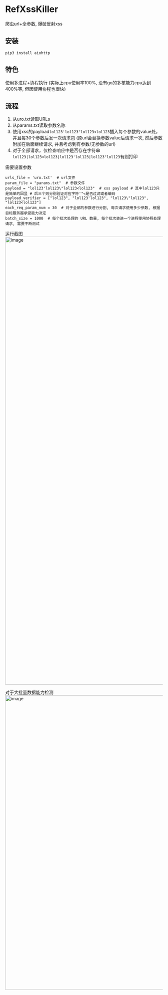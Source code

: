 # RefXssKiller
爬虫url+全参数, 爆破反射xss

## 安装
`pip3 install aiohttp`

## 特色
使用多进程+协程执行 (实际上cpu使用率100%, 没有go的多核能力cpu达到400%等, 但因使用协程也很快)

## 流程
1. 从uro.txt读取URLs
2. 从params.txt读取参数名称
3. 使用xss的payload`lol123'lol123"lol123<lol123`插入每个参数的value处，并且每30个参数后发一次请求包 (原url会替换参数value后请求一次, 然后参数附加在后面继续请求, 并且考虑到有参数/无参数的url)
4. 对于全部请求，仅检查响应中是否存在字符串`lol123|lol123<lol123|lol123'lol123|lol123"lol123`有则打印

需要设置参数
```
urls_file = 'uro.txt'  # url文件
param_file = "params.txt"  # 参数文件
payload = "lol123'lol123\"lol123<lol123"  # xss payload # 其中lol123只是简单的回显 # 后三个则分别验证对应字符'"<是否过滤或者编码
payload_verifier = ["lol123", "lol123'lol123", "lol123\"lol123", "lol123<lol123"]
each_req_param_num = 30  # 对于全部的参数进行分割, 每次请求使用多少参数, 根据目标服务器承受能力决定
batch_size = 1000  # 每个批次处理的 URL 数量, 每个批次装进一个进程使用协程处理请求, 需要不断测试
```

运行截图
<img width="1430" alt="image" src="https://github.com/user-attachments/assets/142b3718-aa12-4dda-a8d7-2a32249cae23">

对于大批量数据能力检测
<img width="940" alt="image" src="https://github.com/user-attachments/assets/8cbc879f-0fdd-4cf3-946c-ce4f68675e07">
